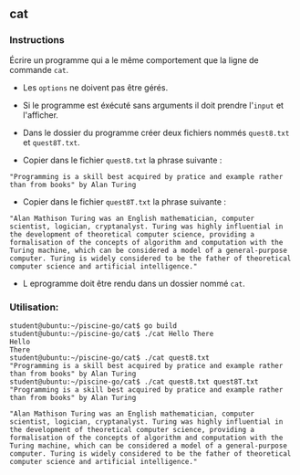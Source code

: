 ## cat

### Instructions

Écrire un programme qui a le même comportement que la ligne de commande `cat`.

-   Les `options` ne doivent pas être gérés.

-   Si le programme est éxécuté sans arguments il doit prendre l'`input` et l'afficher.

-   Dans le dossier du programme créer deux fichiers nommés `quest8.txt` et `quest8T.txt`.

-   Copier dans le fichier `quest8.txt` la phrase suivante :

`"Programming is a skill best acquired by pratice and example rather than from books" by Alan Turing`

-   Copier dans le fichier `quest8T.txt` la phrase suivante :

`"Alan Mathison Turing was an English mathematician, computer scientist, logician, cryptanalyst. Turing was highly influential in the development of theoretical computer science, providing a formalisation of the concepts of algorithm and computation with the Turing machine, which can be considered a model of a general-purpose computer. Turing is widely considered to be the father of theoretical computer science and artificial intelligence."`

-   L eprogramme doit être rendu dans un dossier nommé `cat`.

### Utilisation:

```console
student@ubuntu:~/piscine-go/cat$ go build
student@ubuntu:~/piscine-go/cat$ ./cat Hello There
Hello
There
student@ubuntu:~/piscine-go/cat$ ./cat quest8.txt
"Programming is a skill best acquired by pratice and example rather than from books" by Alan Turing
student@ubuntu:~/piscine-go/cat$ ./cat quest8.txt quest8T.txt
"Programming is a skill best acquired by pratice and example rather than from books" by Alan Turing

"Alan Mathison Turing was an English mathematician, computer scientist, logician, cryptanalyst. Turing was highly influential in the development of theoretical computer science, providing a formalisation of the concepts of algorithm and computation with the Turing machine, which can be considered a model of a general-purpose computer. Turing is widely considered to be the father of theoretical computer science and artificial intelligence."
```
